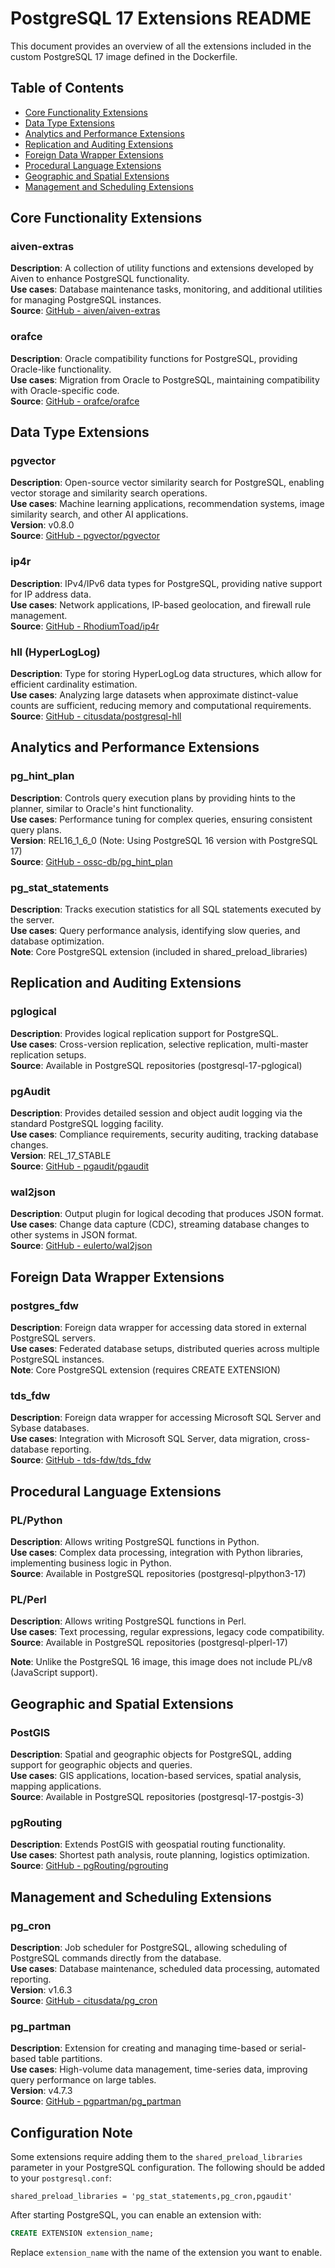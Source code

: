 # PostgreSQL 17 Extensions README

This document provides an overview of all the extensions included in the custom PostgreSQL 17 image defined in the Dockerfile.

## Table of Contents
- [Core Functionality Extensions](#core-functionality-extensions)
- [Data Type Extensions](#data-type-extensions)
- [Analytics and Performance Extensions](#analytics-and-performance-extensions)
- [Replication and Auditing Extensions](#replication-and-auditing-extensions)
- [Foreign Data Wrapper Extensions](#foreign-data-wrapper-extensions)
- [Procedural Language Extensions](#procedural-language-extensions)
- [Geographic and Spatial Extensions](#geographic-and-spatial-extensions)
- [Management and Scheduling Extensions](#management-and-scheduling-extensions)

## Core Functionality Extensions

### aiven-extras
**Description**: A collection of utility functions and extensions developed by Aiven to enhance PostgreSQL functionality.  
**Use cases**: Database maintenance tasks, monitoring, and additional utilities for managing PostgreSQL instances.  
**Source**: [GitHub - aiven/aiven-extras](https://github.com/aiven/aiven-extras)

### orafce
**Description**: Oracle compatibility functions for PostgreSQL, providing Oracle-like functionality.  
**Use cases**: Migration from Oracle to PostgreSQL, maintaining compatibility with Oracle-specific code.  
**Source**: [GitHub - orafce/orafce](https://github.com/orafce/orafce)

## Data Type Extensions

### pgvector
**Description**: Open-source vector similarity search for PostgreSQL, enabling vector storage and similarity search operations.  
**Use cases**: Machine learning applications, recommendation systems, image similarity search, and other AI applications.  
**Version**: v0.8.0  
**Source**: [GitHub - pgvector/pgvector](https://github.com/pgvector/pgvector)

### ip4r
**Description**: IPv4/IPv6 data types for PostgreSQL, providing native support for IP address data.  
**Use cases**: Network applications, IP-based geolocation, and firewall rule management.  
**Source**: [GitHub - RhodiumToad/ip4r](https://github.com/RhodiumToad/ip4r)

### hll (HyperLogLog)
**Description**: Type for storing HyperLogLog data structures, which allow for efficient cardinality estimation.  
**Use cases**: Analyzing large datasets when approximate distinct-value counts are sufficient, reducing memory and computational requirements.  
**Source**: [GitHub - citusdata/postgresql-hll](https://github.com/citusdata/postgresql-hll)

## Analytics and Performance Extensions

### pg_hint_plan
**Description**: Controls query execution plans by providing hints to the planner, similar to Oracle's hint functionality.  
**Use cases**: Performance tuning for complex queries, ensuring consistent query plans.  
**Version**: REL16_1_6_0 (Note: Using PostgreSQL 16 version with PostgreSQL 17)  
**Source**: [GitHub - ossc-db/pg_hint_plan](https://github.com/ossc-db/pg_hint_plan)

### pg_stat_statements
**Description**: Tracks execution statistics for all SQL statements executed by the server.  
**Use cases**: Query performance analysis, identifying slow queries, and database optimization.  
**Note**: Core PostgreSQL extension (included in shared_preload_libraries)

## Replication and Auditing Extensions

### pglogical
**Description**: Provides logical replication support for PostgreSQL.  
**Use cases**: Cross-version replication, selective replication, multi-master replication setups.  
**Source**: Available in PostgreSQL repositories (postgresql-17-pglogical)

### pgAudit
**Description**: Provides detailed session and object audit logging via the standard PostgreSQL logging facility.  
**Use cases**: Compliance requirements, security auditing, tracking database changes.  
**Version**: REL_17_STABLE  
**Source**: [GitHub - pgaudit/pgaudit](https://github.com/pgaudit/pgaudit)

### wal2json
**Description**: Output plugin for logical decoding that produces JSON format.  
**Use cases**: Change data capture (CDC), streaming database changes to other systems in JSON format.  
**Source**: [GitHub - eulerto/wal2json](https://github.com/eulerto/wal2json)

## Foreign Data Wrapper Extensions

### postgres_fdw
**Description**: Foreign data wrapper for accessing data stored in external PostgreSQL servers.  
**Use cases**: Federated database setups, distributed queries across multiple PostgreSQL instances.  
**Note**: Core PostgreSQL extension (requires CREATE EXTENSION)

### tds_fdw
**Description**: Foreign data wrapper for accessing Microsoft SQL Server and Sybase databases.  
**Use cases**: Integration with Microsoft SQL Server, data migration, cross-database reporting.  
**Source**: [GitHub - tds-fdw/tds_fdw](https://github.com/tds-fdw/tds_fdw)

## Procedural Language Extensions

### PL/Python
**Description**: Allows writing PostgreSQL functions in Python.  
**Use cases**: Complex data processing, integration with Python libraries, implementing business logic in Python.  
**Source**: Available in PostgreSQL repositories (postgresql-plpython3-17)

### PL/Perl
**Description**: Allows writing PostgreSQL functions in Perl.  
**Use cases**: Text processing, regular expressions, legacy code compatibility.  
**Source**: Available in PostgreSQL repositories (postgresql-plperl-17)

**Note**: Unlike the PostgreSQL 16 image, this image does not include PL/v8 (JavaScript support).

## Geographic and Spatial Extensions

### PostGIS
**Description**: Spatial and geographic objects for PostgreSQL, adding support for geographic objects and queries.  
**Use cases**: GIS applications, location-based services, spatial analysis, mapping applications.  
**Source**: Available in PostgreSQL repositories (postgresql-17-postgis-3)

### pgRouting
**Description**: Extends PostGIS with geospatial routing functionality.  
**Use cases**: Shortest path analysis, route planning, logistics optimization.  
**Source**: [GitHub - pgRouting/pgrouting](https://github.com/pgRouting/pgrouting)

## Management and Scheduling Extensions

### pg_cron
**Description**: Job scheduler for PostgreSQL, allowing scheduling of PostgreSQL commands directly from the database.  
**Use cases**: Database maintenance, scheduled data processing, automated reporting.  
**Version**: v1.6.3  
**Source**: [GitHub - citusdata/pg_cron](https://github.com/citusdata/pg_cron)

### pg_partman
**Description**: Extension for creating and managing time-based or serial-based table partitions.  
**Use cases**: High-volume data management, time-series data, improving query performance on large tables.  
**Version**: v4.7.3  
**Source**: [GitHub - pgpartman/pg_partman](https://github.com/pgpartman/pg_partman)

## Configuration Note

Some extensions require adding them to the `shared_preload_libraries` parameter in your PostgreSQL configuration. The following should be added to your `postgresql.conf`:

```
shared_preload_libraries = 'pg_stat_statements,pg_cron,pgaudit'
```

After starting PostgreSQL, you can enable an extension with:

```sql
CREATE EXTENSION extension_name;
```

Replace `extension_name` with the name of the extension you want to enable.

